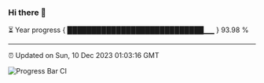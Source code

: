 ### Hi there 👋

⏳ Year progress { ████████████████████████████▁▁ } 93.98 %

---

⏰ Updated on Sun, 10 Dec 2023 01:03:16 GMT

![Progress Bar CI](https://github.com/JuvenileQ/Progress-Bar-CI/workflows/main/badge.svg)
